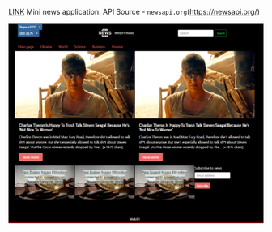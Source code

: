 [LINK]()
Mini news application. API Source - `newsapi.org`(https://newsapi.org/)

![](./docs/main_page.png)
